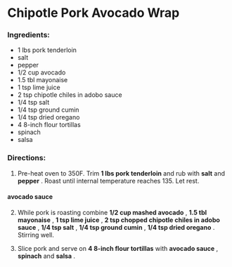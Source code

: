 # Chipotle Pork Avocado Wrap 

### Ingredients: 
* 1 lbs pork tenderloin
*  salt
*  pepper
* 1/2 cup avocado
* 1.5 tbl mayonaise
* 1 tsp lime juice
* 2 tsp chipotle chiles in adobo sauce
* 1/4 tsp salt
* 1/4 tsp ground cumin
* 1/4 tsp dried oregano
* 4 8-inch flour tortillas
*  spinach
*  salsa

### Directions: 
1. Pre-heat oven to 350F. Trim **1 lbs pork tenderloin** and rub with **salt** and **pepper** . Roast until internal temperature reaches 135. Let rest. 

#### avocado sauce
2. While pork is roasting combine **1/2 cup mashed avocado** , **1.5 tbl mayonaise** , **1 tsp lime juice** , **2 tsp chopped chipotle chiles in adobo sauce** , **1/4 tsp salt** , **1/4 tsp ground cumin** , **1/4 tsp dried oregano** . Stirring well. 


3. Slice pork and serve on **4 8-inch flour tortillas** with **avocado sauce** , **spinach** and **salsa** . 
